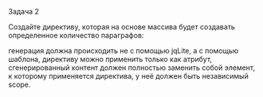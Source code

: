 Задача 2

Создайте директиву, которая на основе массива будет создавать определенное количество параграфов:

генерация должна происходить не с помощью jqLite, а с помощью шаблона,
директиву можно применить только как атрибут,
сгенерированный контент должен полностью заменить собой элемент, к которому применяется директива,
у неё должен быть независимый scope.